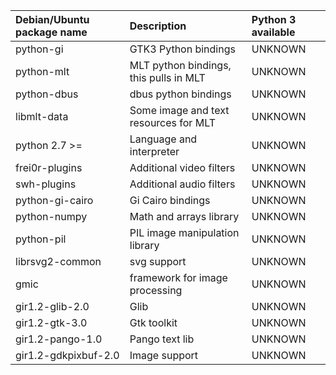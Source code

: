 | **Debian/Ubuntu package name** | **Description** | Python 3 available |
|:-------------------------------|:----------------|:--------------|
| python-gi | GTK3 Python bindings | UNKNOWN |
| python-mlt | MLT python bindings, this pulls in MLT | UNKNOWN |
| python-dbus | dbus python bindings | UNKNOWN |
| libmlt-data | Some image and text resources for MLT |UNKNOWN |
| python 2.7 >=| Language and interpreter | UNKNOWN |
| frei0r-plugins | Additional video filters | UNKNOWN |
| swh-plugins | Additional audio filters |UNKNOWN |
| python-gi-cairo | Gi Cairo bindings | UNKNOWN |
| python-numpy | Math and arrays library | UNKNOWN |
| python-pil | PIL image manipulation library | UNKNOWN |
| librsvg2-common | svg support | UNKNOWN|
| gmic | framework for image processing |UNKNOWN |
| gir1.2-glib-2.0 | Glib | UNKNOWN|
| gir1.2-gtk-3.0 | Gtk toolkit | UNKNOWN |
| gir1.2-pango-1.0 | Pango text lib | UNKNOWN |
| gir1.2-gdkpixbuf-2.0 | Image support | UNKNOWN |
